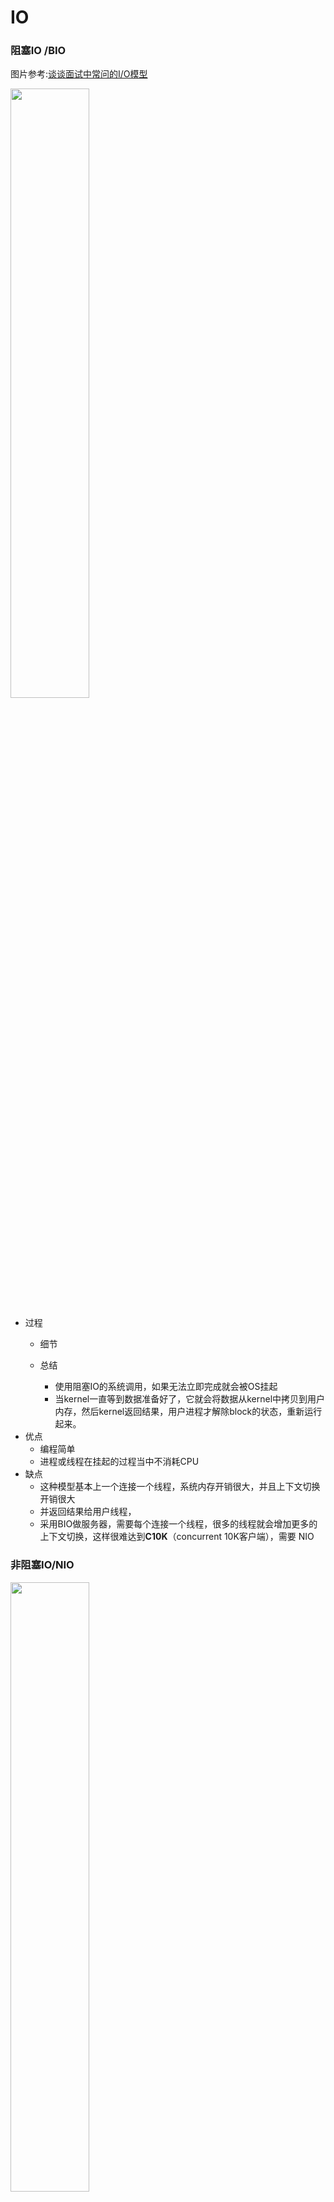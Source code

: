 IO
===========
### 阻塞IO /BIO
图片参考:[谈谈面试中常问的I/O模型](https://juejin.cn/post/6844904199868645383)
<br>

<img src="https://user-gold-cdn.xitu.io/2020/6/26/172ef17fc508d691?imageView2/0/w/1280/h/960/ignore-error/1" width="50%">

- 过程
    - 细节
      
    - 总结
        - 使用阻塞IO的系统调用，如果无法立即完成就会被OS挂起
        - 当kernel一直等到数据准备好了，它就会将数据从kernel中拷贝到用户内存，然后kernel返回结果，用户进程才解除block的状态，重新运行起来。
- 优点
    - 编程简单
    - 进程或线程在挂起的过程当中不消耗CPU
- 缺点
    - 这种模型基本上一个连接一个线程，系统内存开销很大，并且上下文切换开销很大
    - 并返回结果给用户线程，
    - 采用BIO做服务器，需要每个连接一个线程，很多的线程就会增加更多的上下文切换，这样很难达到**C10K**（concurrent 10K客户端），需要 NIO 
### 非阻塞IO/NIO
<img src="https://user-gold-cdn.xitu.io/2020/6/26/172ef222879861c5?imageView2/0/w/1280/h/960/ignore-error/1" width="50%">

- 过程
    - 使用非阻塞IO的系统调用，不会阻塞而是立刻受到一个结果
        - 回结果是一个error时，它就知道数据还没有准备好，可以再次尝试
        - 一旦数据准备好了，并且又再次收到了用户线程的请求，那么它马上就将数据拷贝到了用户内存，然后返回。
- 需求： 这样如果每次失败都重新尝试一下的话，那么就很耗费CPU，
    - 需要IO多路复用技术
    - 或者 SIGIO信号
        - TCP当中 使用SIGURG信号来通知是否有带外数据。使用SIGURG信号之前，必须设置connfd的进程组或者宿主进程
            - fcntl(conngf,F_SETDOWN,getpid())     
- 优点
    - 只是因为在高并发访问时，非阻塞IO能够一定程度上减少服务器瞬间的并发线程数，从而提高CPU执行效率
    - 本质是降低并发数量，提高了CPU效率

### 同步IO和 异步IO
<img src="https://user-gold-cdn.xitu.io/2020/6/26/172f11bf98cb22ae?imageView2/0/w/1280/h/960/ignore-error/1" width="50%">

- 区别
    - 异步是由内核来完成数据从内核区到用户区的转移
    - 同步不是由内核来完成
- 异步IO
    - Linux 2.6之后开始支持异步IO
    - IO_uring
    







